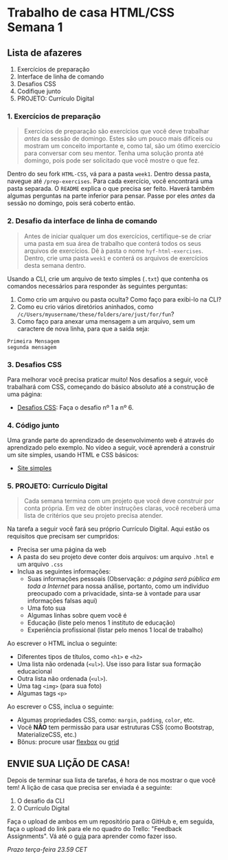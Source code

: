 # Trabalho de casa HTML/CSS Semana 1

## Lista de afazeres

1. Exercícios de preparação
2. Interface de linha de comando
3. Desafios CSS
4. Codifique junto
5. PROJETO: Currículo Digital

### **1. Exercícios de preparação**

> Exercícios de preparação são exercícios que você deve trabalhar _antes_ da sessão de domingo. Estes são um pouco mais difíceis ou mostram um conceito importante e, como tal, são um ótimo exercício para conversar com seu mentor. Tenha uma solução pronta até domingo, pois pode ser solicitado que você mostre o que fez.

Dentro do seu fork `HTML-CSS`, vá para a pasta `week1`. Dentro dessa pasta, navegue até `/prep-exercises`. Para cada exercício, você encontrará uma pasta separada. O `README` explica o que precisa ser feito. Haverá também algumas perguntas na parte inferior para pensar. Passe por eles _antes_ da sessão no domingo, pois será coberto então.

### **2. Desafio da interface de linha de comando**

> Antes de iniciar qualquer um dos exercícios, certifique-se de criar uma pasta em sua área de trabalho que conterá todos os seus arquivos de exercícios. Dê à pasta o nome `hyf-html-exercises`. Dentro, crie uma pasta `week1` e conterá os arquivos de exercícios desta semana dentro.

Usando a CLI, crie um arquivo de texto simples (`.txt`) que contenha os comandos necessários para responder às seguintes perguntas:

1. Como crio um arquivo ou pasta oculta? Como faço para exibi-lo na CLI?
2. Como eu crio vários diretórios aninhados, como `/c/Users/myusername/these/folders/are/just/for/fun`?
3. Como faço para anexar uma mensagem a um arquivo, sem um caractere de nova linha, para que a saída seja:

```
Primeira Mensagem
segunda mensagem
```

### **3. Desafios CSS**

Para melhorar você precisa praticar muito! Nos desafios a seguir, você trabalhará com CSS, começando do básico absoluto até a construção de uma página:

- [Desafios CSS](https://en.wikiversity.org/wiki/Web_Design/CSS_challenges): Faça o desafio nº 1 a nº 6.

### **4. Código junto**

Uma grande parte do aprendizado de desenvolvimento web é através do aprendizado pelo exemplo. No vídeo a seguir, você aprenderá a construir um site simples, usando HTML e CSS básicos:

- [Site simples](https://www.youtube.com/watch?v=pOwLCTkypUs)

### **5. PROJETO: Currículo Digital**

> Cada semana termina com um projeto que você deve construir por conta própria. Em vez de obter instruções claras, você receberá uma lista de critérios que seu projeto precisa atender.

Na tarefa a seguir você fará seu próprio Currículo Digital. Aqui estão os requisitos que precisam ser cumpridos:

- Precisa ser uma página da web
- A pasta do seu projeto deve conter dois arquivos: um arquivo `.html` e um arquivo `.css`
- Inclua as seguintes informações:
  - Suas informações pessoais (Observação: _a página será pública em toda a Internet_ para nossa análise, portanto, como um indivíduo preocupado com a privacidade, sinta-se à vontade para usar informações falsas aqui)
  - Uma foto sua
  - Algumas linhas sobre quem você é
  - Educação (liste pelo menos 1 instituto de educação)
  - Experiência profissional (listar pelo menos 1 local de trabalho)

Ao escrever o HTML inclua o seguinte:

- Diferentes tipos de títulos, como `<h1>` e `<h2>`
- Uma lista não ordenada (`<ul>`). Use isso para listar sua formação educacional
- Outra lista não ordenada (`<ul>`).
- Uma tag `<img>` (para sua foto)
- Algumas tags `<p>`

Ao escrever o CSS, inclua o seguinte:

- Algumas propriedades CSS, como: `margin`, `padding`, `color`, etc.
- Você **NÃO** tem permissão para usar estruturas CSS (como Bootstrap, MaterializeCSS, etc.)
- Bônus: procure usar [flexbox](https://www.youtube.com/watch?v=fYq5PXgSsbE) ou [grid](https://www.youtube.com/watch?v=EFafSYg-PkI)

## ENVIE SUA LIÇÃO DE CASA!

Depois de terminar sua lista de tarefas, é hora de nos mostrar o que você tem! A lição de casa que precisa ser enviada é a seguinte:

1. O desafio da CLI
2. O Currículo Digital

Faça o upload de ambos em um repositório para o GitHub e, em seguida, faça o upload do link para ele no quadro do Trello: "Feedback Assignments". Vá até o [guia](../hand-in-homework-guide.md) para aprender como fazer isso.

_Prazo terça-feira 23.59 CET_

